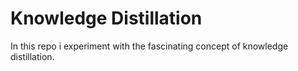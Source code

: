# Knowledge Distillation
 In this repo i experiment with the fascinating concept of knowledge distillation. 
